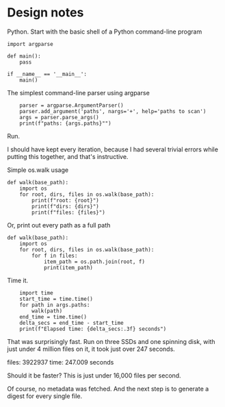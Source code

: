 # Design notes

Python. Start with the basic shell of a Python command-line program

```
import argparse

def main():
    pass

if __name__ == '__main__':
    main()
```

The simplest command-line parser using argparse

```
    parser = argparse.ArgumentParser()
    parser.add_argument('paths', nargs='+', help='paths to scan')
    args = parser.parse_args()
    print(f"paths: {args.paths}"")
```

Run.

I should have kept every iteration, because I had several trivial errors while putting this
together, and that's instructive.

Simple os.walk usage

```
def walk(base_path):
    import os
    for root, dirs, files in os.walk(base_path):
        print(f"root: {root}")
        print(f"dirs: {dirs}")
        print(f"files: {files}")
```

Or, print out every path as a full path

```
def walk(base_path):
    import os
    for root, dirs, files in os.walk(base_path):
        for f in files:
            item_path = os.path.join(root, f)
            print(item_path)
```

Time it.

```
    import time
    start_time = time.time()
    for path in args.paths:
        walk(path)
    end_time = time.time()
    delta_secs = end_time - start_time
    print(f"Elapsed time: {delta_secs:.3f} seconds")
```

That was surprisingly fast. Run on three SSDs and one spinning disk, with just under
4 million files on it, it took just over 247 seconds.

files: 3922937
time: 247.009 seconds

Should it be faster? This is just under 16,000 files per second.

Of course, no metadata was fetched. And the next step is to generate a digest
for every single file.
